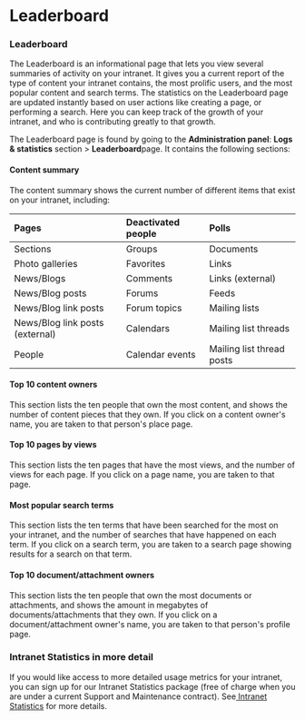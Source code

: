 # Leaderboard

### Leaderboard

The Leaderboard is an informational page that lets you view several summaries of activity on your intranet. It gives you a current report of the type of content your intranet contains, the most prolific users, and the most popular content and search terms. The statistics on the Leaderboard page are updated instantly based on user actions like creating a page, or performing a search. Here you can keep track of the growth of your intranet, and who is contributing greatly to that growth.  
  
The Leaderboard page is found by going to the **Administration panel**: **Logs & statistics** section &gt; **Leaderboard**page. It contains the following sections:

#### Content summary

The content summary shows the current number of different items that exist on your intranet, including:

| Pages | Deactivated people | Polls |
| :--- | :--- | :--- |
| Sections | Groups | Documents |
| Photo galleries | Favorites | Links |
| News/Blogs | Comments | Links \(external\) |
| News/Blog posts | Forums | Feeds |
| News/Blog link posts | Forum topics | Mailing lists |
| News/Blog link posts \(external\) | Calendars | Mailing list threads |
| People | Calendar events | Mailing list thread posts |

#### Top 10 content owners

This section lists the ten people that own the most content, and shows the number of content pieces that they own. If you click on a content owner's name, you are taken to that person's place page.

#### Top 10 pages by views

This section lists the ten pages that have the most views, and the number of views for each page. If you click on a page name, you are taken to that page.

#### Most popular search terms

This section lists the ten terms that have been searched for the most on your intranet, and the number of searches that have happened on each term. If you click on a search term, you are taken to a search page showing results for a search on that term.

#### Top 10 document/attachment owners

This section lists the ten people that own the most documents or attachments, and shows the amount in megabytes of documents/attachments that they own. If you click on a document/attachment owner's name, you are taken to that person's profile page.

### Intranet Statistics in more detail

If you would like access to more detailed usage metrics for your intranet, you can sign up for our Intranet Statistics package \(free of charge when you are under a current Support and Maintenance contract\). See[ Intranet Statistics](../intranet-statistics/) for more details.  


